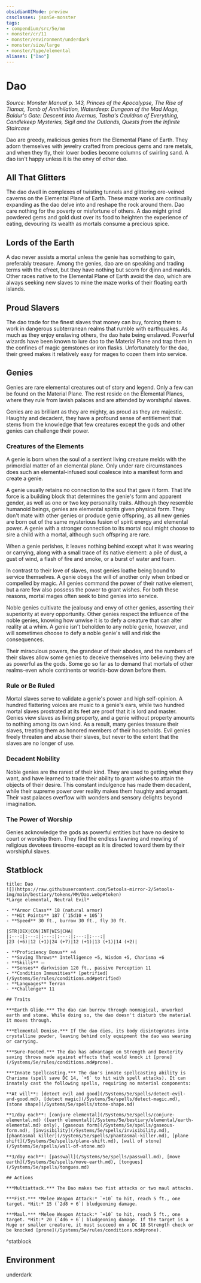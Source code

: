```yaml
---
obsidianUIMode: preview
cssclasses: json5e-monster
tags:
- compendium/src/5e/mm
- monster/cr/11
- monster/environment/underdark
- monster/size/large
- monster/type/elemental
aliases: ["Dao"]
---
```

# Dao
*Source: Monster Manual p. 143, Princes of the Apocalypse, The Rise of Tiamat, Tomb of Annihilation, Waterdeep: Dungeon of the Mad Mage, Baldur's Gate: Descent Into Avernus, Tasha's Cauldron of Everything, Candlekeep Mysteries, Sigil and the Outlands, Quests from the Infinite Staircase*  

Dao are greedy, malicious genies from the Elemental Plane of Earth. They adorn themselves with jewelry crafted from precious gems and rare metals, and when they fly, their lower bodies become columns of swirling sand. A dao isn't happy unless it is the envy of other dao.

## All That Glitters

The dao dwell in complexes of twisting tunnels and glittering ore-veined caverns on the Elemental Plane of Earth. These maze works are continually expanding as the dao delve into and reshape the rock around them. Dao care nothing for the poverty or misfortune of others. A dao might grind powdered gems and gold dust over its food to heighten the experience of eating, devouring its wealth as mortals consume a precious spice.

## Lords of the Earth

A dao never assists a mortal unless the genie has something to gain, preferably treasure. Among the genies, dao are on speaking and trading terms with the efreet, but they have nothing but scorn for djinn and marids. Other races native to the Elemental Plane of Earth avoid the dao, which are always seeking new slaves to mine the maze works of their floating earth islands.

## Proud Slavers

The dao trade for the finest slaves that money can buy, forcing them to work in dangerous subterranean realms that rumble with earthquakes. As much as they enjoy enslaving others, the dao hate being enslaved. Powerful wizards have been known to lure dao to the Material Plane and trap them in the confines of magic gemstones or iron flasks. Unfortunately for the dao, their greed makes it relatively easy for mages to cozen them into service.

## Genies

Genies are rare elemental creatures out of story and legend. Only a few can be found on the Material Plane. The rest reside on the Elemental Planes, where they rule from lavish palaces and are attended by worshipful slaves.

Genies are as brilliant as they are mighty, as proud as they are majestic. Haughty and decadent, they have a profound sense of entitlement that stems from the knowledge that few creatures except the gods and other genies can challenge their power.

### Creatures of the Elements

A genie is born when the soul of a sentient living creature melds with the primordial matter of an elemental plane. Only under rare circumstances does such an elemental-infused soul coalesce into a manifest form and create a genie.

A genie usually retains no connection to the soul that gave it form. That life force is a building block that determines the genie's form and apparent gender, as well as one or two key personality traits. Although they resemble humanoid beings, genies are elemental spirits given physical form. They don't mate with other genies or produce genie offspring, as all new genies are born out of the same mysterious fusion of spirit energy and elemental power. A genie with a stronger connection to its mortal soul might choose to sire a child with a mortal, although such offspring are rare.

When a genie perishes, it leaves nothing behind except what it was wearing or carrying, along with a small trace of its native element: a pile of dust, a gust of wind, a flash of fire and smoke, or a burst of water and foam.

In contrast to their love of slaves, most genies loathe being bound to service themselves. A genie obeys the will of another only when bribed or compelled by magic. All genies command the power of their native element, but a rare few also possess the power to grant wishes. For both these reasons, mortal mages often seek to bind genies into service.

Noble genies cultivate the jealousy and envy of other genies, asserting their superiority at every opportunity. Other genies respect the influence of the noble genies, knowing how unwise it is to defy a creature that can alter reality at a whim. A genie isn't beholden to any noble genie, however, and will sometimes choose to defy a noble genie's will and risk the consequences.

Their miraculous powers, the grandeur of their abodes, and the numbers of their slaves allow some genies to deceive themselves into believing they are as powerful as the gods. Some go so far as to demand that mortals of other realms-even whole continents or worlds-bow down before them.

### Rule or Be Ruled

Mortal slaves serve to validate a genie's power and high self-opinion. A hundred flattering voices are music to a genie's ears, while two hundred mortal slaves prostrated at its feet are proof that it is lord and master. Genies view slaves as living property, and a genie without property amounts to nothing among its own kind. As a result, many genies treasure their slaves, treating them as honored members of their households. Evil genies freely threaten and abuse their slaves, but never to the extent that the slaves are no longer of use.

### Decadent Nobility

Noble genies are the rarest of their kind. They are used to getting what they want, and have learned to trade their ability to grant wishes to attain the objects of their desire. This constant indulgence has made them decadent, while their supreme power over reality makes them haughty and arrogant. Their vast palaces overflow with wonders and sensory delights beyond imagination.

### The Power of Worship

Genies acknowledge the gods as powerful entities but have no desire to court or worship them. They find the endless fawning and mewling of religious devotees tiresome-except as it is directed toward them by their worshipful slaves.

## Statblock

```ad-statblock
title: Dao
![](https://raw.githubusercontent.com/5etools-mirror-2/5etools-img/main/bestiary/tokens/MM/Dao.webp#token)
*Large elemental, Neutral Evil*

- **Armor Class** 18 (natural armor)
- **Hit Points** 187 (`15d10 + 105`)
- **Speed** 30 ft., burrow 30 ft., fly 30 ft.

|STR|DEX|CON|INT|WIS|CHA|
|:---:|:---:|:---:|:---:|:---:|:---:|
|23 (+6)|12 (+1)|24 (+7)|12 (+1)|13 (+1)|14 (+2)|

- **Proficiency Bonus** +4
- **Saving Throws** Intelligence +5, Wisdom +5, Charisma +6
- **Skills** ⏤
- **Senses** darkvision 120 ft., passive Perception 11
- **Condition Immunities** [petrified](/Systems/5e/rules/conditions.md#petrified)
- **Languages** Terran
- **Challenge** 11

## Traits

***Earth Glide.*** The dao can burrow through nonmagical, unworked earth and stone. While doing so, the dao doesn't disturb the material it moves through.

***Elemental Demise.*** If the dao dies, its body disintegrates into crystalline powder, leaving behind only equipment the dao was wearing or carrying.

***Sure-Footed.*** The dao has advantage on Strength and Dexterity saving throws made against effects that would knock it [prone](/Systems/5e/rules/conditions.md#prone).

***Innate Spellcasting.*** The dao's innate spellcasting ability is Charisma (spell save DC 14, `+6` to hit with spell attacks). It can innately cast the following spells, requiring no material components:

**At will**: [detect evil and good](/Systems/5e/spells/detect-evil-and-good.md), [detect magic](/Systems/5e/spells/detect-magic.md), [stone shape](/Systems/5e/spells/stone-shape.md)

**1/day each**: [conjure elemental](/Systems/5e/spells/conjure-elemental.md) ([earth elemental](/Systems/5e/bestiary/elemental/earth-elemental.md) only), [gaseous form](/Systems/5e/spells/gaseous-form.md), [invisibility](/Systems/5e/spells/invisibility.md), [phantasmal killer](/Systems/5e/spells/phantasmal-killer.md), [plane shift](/Systems/5e/spells/plane-shift.md), [wall of stone](/Systems/5e/spells/wall-of-stone.md)

**3/day each**: [passwall](/Systems/5e/spells/passwall.md), [move earth](/Systems/5e/spells/move-earth.md), [tongues](/Systems/5e/spells/tongues.md)

## Actions

***Multiattack.*** The Dao makes two fist attacks or two maul attacks.

***Fist.*** *Melee Weapon Attack:* `+10` to hit, reach 5 ft., one target. *Hit:* 15 (`2d8 + 6`) bludgeoning damage.

***Maul.*** *Melee Weapon Attack:* `+10` to hit, reach 5 ft., one target. *Hit:* 20 (`4d6 + 6`) bludgeoning damage. If the target is a Huge or smaller creature, it must succeed on a DC 18 Strength check or be knocked [prone](/Systems/5e/rules/conditions.md#prone).
```
^statblock

## Environment

underdark
